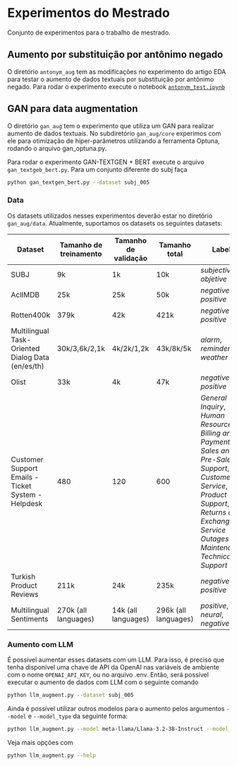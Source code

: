 # Experimentos do Mestrado

Conjunto de experimentos para o trabalho de mestrado.

## Aumento por substituição por antônimo negado

O diretório `antonym_aug` tem as modificações no experimento do artigo EDA
para testar o aumento de dados textuais por substituição por antônimo negado.
Para rodar o experimento execute o notebook [`antonym_test.ipynb`](data/antonym_test.ipynb)

## GAN para data augmentation

O diretório `gan_aug` tem o experimento que utiliza um GAN para realizar
aumento de dados textuais. No subdiretório `gan_aug/core` experimos com ele
para otimização de hiper-parâmetros utilizando a ferramenta Optuna, rodando
o arquivo gan_optuna.py.

Para rodar o experimento GAN-TEXTGEN + BERT execute o arquivo
`gan_textgeb_bert.py`. Para um conjunto diferente do subj faça

```bash
python gan_textgen_bert.py --dataset subj_005
```

### Data

Os datasets utilizados nesses experimentos deverão estar no diretório
`gan_aug/data`. Atualmente, suportamos os datasets os seguintes datasets:

| Dataset                                            | Tamanho de treinamento | Tamanho de validação | Tamanho total | Labels                         | Link |
| -------------------------------------------------- | ---------------------- | -------------------- | ------------- | ------------------------------ | ---- |
| SUBJ                                               | 9k                     | 1k                   | 10k           | *subjective*, *objetive*       | [Cornell](https://www.cs.cornell.edu/people/pabo/movie-review-data/) |
| AclIMDB                                            | 25k                    | 25k                  | 50k           | *negative*, *positive*         | [Kaggle](https://www.kaggle.com/datasets/pawankumargunjan/imdb-review) |
| Rotten400k                                         | 379k                   | 42k                  | 421k          | *negative*, *positive*         | [Kaggle](https://www.kaggle.com/datasets/talha002/rottentomatoes-400k-review) |
| Multilingual Task-Oriented Dialog Data (en/es/th)  | 30k/3,6k/2,1k          | 4k/2k/1,2k           | 43k/8k/5k     | *alarm*, *reminder*, *weather* | [Facebook](https://fb.me/multilingual_task_oriented_data) |
| Olist                                              | 33k                    | 4k                   | 47k           | *negative*, *positive*         | [Kaggle](https://www.kaggle.com/datasets/olistbr/brazilian-ecommerce?resource=download&select=olist_order_reviews_dataset.csv) |
| Customer Support Emails - Ticket System - Helpdesk | 480                    | 120                  | 600            | *General Inquiry*, *Human Resources*, *Billing and Payments*, *Sales and Pre-Sales*, *IT Support*, *Customer Service*, *Product Support*, *Returns and Exchanges*, *Service Outages and Maintenance*, *Technical Support* | [Kaggle](https://www.kaggle.com/datasets/tobiasbueck/multilingual-customer-support-tickets/data) |
| Turkish Product Reviews                            | 211k                   | 24k                  | 235k           | *negative*, *positive*         | [Hugging Face](https://huggingface.co/datasets/fthbrmnby/turkish_product_reviews) |
| Multilingual Sentiments                            | 270k (all languages)   | 14k (all languages)  | 296k (all languages) | *positive*, *neural*, *negative* | [Hugging Face](https://huggingface.co/datasets/tyqiangz/multilingual-sentiments) |

### Aumento com LLM

É possível aumentar esses datasets com um LLM. Para isso, é preciso que tenha
disponível uma chave de API da OpenAI nas variáveis de ambiente com o nome
`OPENAI_API_KEY`, ou no arquivo .env. Então, será possível executar o aumento
de dados com LLM com o seguinte comando

```bash
python llm_augment.py --dataset subj_005
```

Ainda é possível utilizar outros modelos para o aumento pelos argumentos
`--model` e `--model_type` da seguinte forma:

```bash
python llm_augment.py --model meta-llama/Llama-3.2-3B-Instruct --model_type huggingface
```

Veja mais opções com

```bash
python llm_augment.py --help
```
